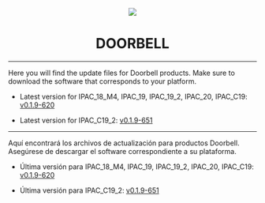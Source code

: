<p align="center">
  <img src="https://surix.net/images/logo-scrolled.png" />
</p>

# <h1 align="center">DOORBELL</h1>

---

Here you will find the update files for Doorbell products. Make sure to download the software that corresponds to your platform.

- Latest version for IPAC_18_M4, IPAC_19, IPAC_19_2, IPAC_20, IPAC_C19: [v0.1.9-620](https://github.com/surixArg/doorbell/tree/main/v0.1.9-620)

- Latest version for IPAC_C19_2: [v0.1.9-651](https://github.com/surixArg/doorbell/tree/main/v0.1.9-651)

---

Aquí encontrará los archivos de actualización para productos Doorbell. Asegúrese de descargar el software correspondiente a su plataforma.

- Última versión para IPAC_18_M4, IPAC_19, IPAC_19_2, IPAC_20, IPAC_C19: [v0.1.9-620](https://github.com/surixArg/doorbell/tree/main/v0.1.9-620)

- Última versión para IPAC_C19_2: [v0.1.9-651](https://github.com/surixArg/doorbell/tree/main/v0.1.9-651)
